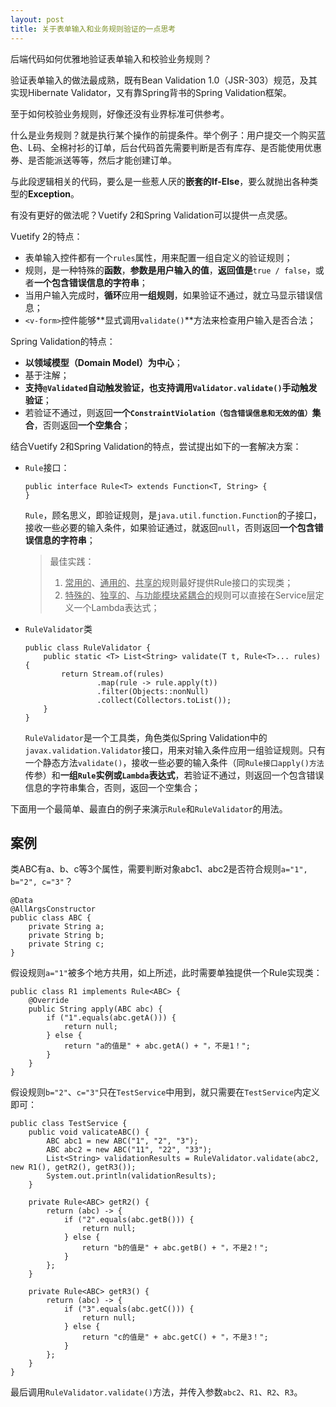 ```yaml
---
layout: post
title: 关于表单输入和业务规则验证的一点思考
---
```


后端代码如何优雅地验证表单输入和校验业务规则？

验证表单输入的做法最成熟，既有Bean Validation 1.0（JSR-303）规范，及其实现Hibernate Validator，又有靠Spring背书的Spring Validation框架。

至于如何校验业务规则，好像还没有业界标准可供参考。

什么是业务规则？就是执行某个操作的前提条件。举个例子：用户提交一个购买蓝色、L码、全棉衬衫的订单，后台代码首先需要判断是否有库存、是否能使用优惠券、是否能派送等等，然后才能创建订单。

与此段逻辑相关的代码，要么是一些惹人厌的**嵌套的If-Else**，要么就抛出各种类型的**Exception**。

有没有更好的做法呢？Vuetify 2和Spring Validation可以提供一点灵感。

Vuetify 2的特点：

- 表单输入控件都有一个`rules`属性，用来配置一组自定义的验证规则；
- 规则，是一种特殊的**函数**，**参数是用户输入的值**，**返回值是**`true / false`，或者**一个包含错误信息的字符串**；
- 当用户输入完成时，**循环**应用**一组规则**，如果验证不通过，就立马显示错误信息；
- `<v-form>`控件能够**显式调用`validate()`**方法来检查用户输入是否合法；

Spring Validation的特点：

- **以领域模型（Domain Model）为中心**；
- 基于注解；
- **支持`@Validated`自动触发验证，也支持调用`Validator.validate()`手动触发验证**；
- 若验证不通过，则返回**一个`ConstraintViolation（包含错误信息和无效的值）`集合**，否则返回**一个空集合**；

结合Vuetify 2和Spring Validation的特点，尝试提出如下的一套解决方案：

- `Rule`接口：

  ```
  public interface Rule<T> extends Function<T, String> {
  }
  ```
  `Rule`，顾名思义，即验证规则，是`java.util.function.Function`的子接口，接收一些必要的输入条件，如果验证通过，就返回`null`，否则返回**一个包含错误信息的字符串**；
  
  > 最佳实践：
  > 1. <u>常用的</u>、<u>通用的</u>、<u>共享的</u>规则最好提供Rule接口的实现类；
  > 2. <u>特殊的</u>、<u>独享的</u>、<u>与功能模块紧耦合的</u>规则可以直接在Service层定义一个Lambda表达式；

- `RuleValidator`类

  ```
  public class RuleValidator {
      public static <T> List<String> validate(T t, Rule<T>... rules) {
          return Stream.of(rules)
                  .map(rule -> rule.apply(t))
                  .filter(Objects::nonNull)
                  .collect(Collectors.toList());
      }
  }
  ```

  `RuleValidator`是一个工具类，角色类似Spring Validation中的`javax.validation.Validator`接口，用来对输入条件应用一组验证规则。只有一个静态方法`validate()`，接收一些必要的输入条件（同`Rule接口apply()方法`传参）和**一组`Rule`实例或`Lambda`表达式**，若验证不通过，则返回一个包含错误信息的字符串集合，否则，返回一个空集合；

下面用一个最简单、最直白的例子来演示`Rule`和`RuleValidator`的用法。

## 案例

类ABC有a、b、c等3个属性，需要判断对象abc1、abc2是否符合规则`a="1", b="2", c="3"`？

```
@Data
@AllArgsConstructor
public class ABC {
    private String a;
    private String b;
    private String c;
}
```
假设规则`a="1"`被多个地方共用，如上所述，此时需要单独提供一个Rule实现类：
```
public class R1 implements Rule<ABC> {
    @Override
    public String apply(ABC abc) {
        if ("1".equals(abc.getA())) {
            return null;
        } else {
            return "a的值是" + abc.getA() + "，不是1！";
        }
    }
}
```
假设规则`b="2"`、`c="3"`只在`TestService`中用到，就只需要在`TestService`内定义即可：
```
public class TestService {
    public void valicateABC() {
        ABC abc1 = new ABC("1", "2", "3");
        ABC abc2 = new ABC("11", "22", "33");
        List<String> validationResults = RuleValidator.validate(abc2, new R1(), getR2(), getR3());
        System.out.println(validationResults);
    }

    private Rule<ABC> getR2() {
        return (abc) -> {
            if ("2".equals(abc.getB())) {
                return null;
            } else {
                return "b的值是" + abc.getB() + "，不是2！";
            }
        };
    }

    private Rule<ABC> getR3() {
        return (abc) -> {
            if ("3".equals(abc.getC())) {
                return null;
            } else {
                return "c的值是" + abc.getC() + "，不是3！";
            }
        };
    }
}
```

最后调用`RuleValidator.validate()`方法，并传入参数`abc2`、`R1`、`R2`、`R3`。
